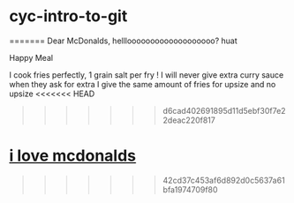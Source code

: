 # cyc-intro-to-git


=======
Dear McDonalds,
helllooooooooooooooooooo?
huat

Happy Meal


I cook fries perfectly, 1 grain salt per fry !
I will never give extra curry sauce when they ask for extra
I give the same amount of fries for upsize and no upsize
<<<<<<< HEAD
>>>>>>> d6cad402691895d11d5ebf30f7e22deac220f817










[i love mcdonalds](https://www.youtube.com/watch?v=SE1B3N_a7fE)
=======


>>>>>>> 42cd37c453af6d892d0c5637a61bfa1974709f80
